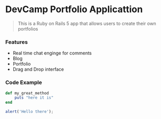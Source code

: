 # DevCamp Portfolio Applicattion

> This is a Ruby on Rails 5 app that allows users to create their own portfolios

### Features
- Real time chat enginge for comments
- Blog
- Portfolio
- Drag and Drop interface

### Code Example

```ruby
def my_great_method
    puts "here it is"
end
```

```javascript
alert('Hello there');
``` 
